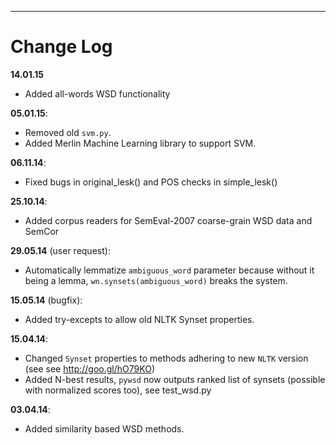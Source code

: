***
Change Log
=====

**14.01.15**
* Added all-words WSD functionality

**05.01.15**:
* Removed old `svm.py`.
* Added Merlin Machine Learning library to support SVM. 

**06.11.14**:
* Fixed bugs in original_lesk() and POS checks in simple_lesk()

**25.10.14**:
* Added corpus readers for SemEval-2007 coarse-grain WSD data and SemCor

**29.05.14** (user request):
* Automatically lemmatize `ambiguous_word` parameter because without it being a lemma, `wn.synsets(ambiguous_word)` breaks the system.

**15.05.14** (bugfix):
* Added try-excepts to allow old NLTK Synset properties.

**15.04.14**: 

* Changed `Synset` properties to methods adhering to new `NLTK` version (see see http://goo.gl/hO79KO)
* Added N-best results, `pywsd` now outputs ranked list of synsets (possible with normalized scores too), see test_wsd.py


**03.04.14**:
* Added similarity based WSD methods.

